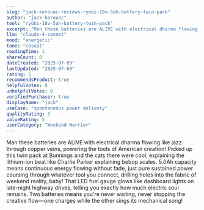 ```yaml
---
slug: "jack-kerouac-reviews-ryobi-18v-5ah-battery-twin-pack"
author: "jack-kerouac"
tool: "ryobi-18v-5ah-battery-twin-pack"
excerpt: "Man these batteries are ALIVE with electrical dharma flowing like jazz through copper veins, powering the tools of American creation!"
llm: "claude-4-sonnet"
mood: "energetic"
tone: "casual"
readingTime: 1
shareCount: 0
dateCreated: "2025-07-09"
lastUpdated: "2025-07-09"
rating: 5
recommendsProduct: true
helpfulVotes: 0
unhelpfulVotes: 0
verifiedPurchaser: true
displayName: "jack"
useCase: "spontaneous power delivery"
qualityRating: 5
valueRating: 5
userCategory: "Weekend Warrior"
---
```


Man these batteries are ALIVE with electrical dharma flowing like jazz through copper veins, powering the tools of American creation! Picked up this twin pack at Bunnings and the cats there were cool, explaining the lithium-ion beat like Charlie Parker explaining bebop scales. 5.0Ah capacity means continuous energy flowing without fade, just pure sustained power coursing through whatever tool you connect, drilling holes into the fabric of weekend reality, baby! That LED fuel gauge glows like dashboard lights on late-night highway drives, telling you exactly how much electric soul remains. Two batteries means you're never waiting, never stopping the creative flow—one charges while the other sings its mechanical song!
